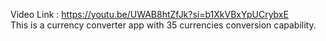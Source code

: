 Video Link : https://youtu.be/UWAB8htZfJk?si=b1XkVBxYpUCrybxE  
This is a currency converter app with 35 currencies conversion capability.

